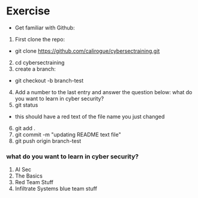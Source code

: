 # Exercise
- Get familiar with Github:
1. First clone the repo:
- git clone https://github.com/calirogue/cybersectraining.git
2. cd cybersectraining
3. create a branch:
- git checkout -b branch-test
4. Add a number to the last entry and answer the question below: what do you want to learn in cyber security?
5. git status 
- this should have a red text of the file name you just changed
6. git add . 
7. git commit -m "updating README text file"
8. git push origin branch-test


### what do you want to learn in cyber security?
1. AI Sec
2. The Basics
3. Red Team Stuff 
4. Infiltrate Systems
blue team stuff
